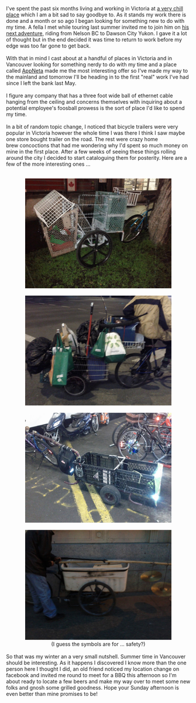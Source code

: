 I've spent the past six months living and working in Victoria at <a href="http://oceanisland.com/">a very chill place</a> which I am a bit sad to say goodbye to. As it stands my work there is done and a month or so ago I began looking for something new to do with my time. A fella I met while touring last summer invited me to join him on <a href="http://www.watchmyback.ca/">his next adventure</a>, riding from Nelson BC to Dawson City Yukon. I gave it a lot of thought but in the end decided it was time to return to work before my edge was too far gone to get back.<br /><br />With that in mind I cast about at a handful of places in Victoria and in Vancouver looking for something nerdy to do with my time and a place called <a href="http://www.appneta.com/">AppNeta</a> made me the most interesting offer so I've made my way to the mainland and tomorrow I'll be heading in to the first "real" work I've had since I left the bank last May.<br /><br />I figure any company that has a three foot wide ball of ethernet cable hanging from the ceiling and concerns themselves with inquiring about a potential employee's foosball prowess is the sort of place I'd like to spend my time.<br /><br />In a bit of random topic change, I noticed that bicycle trailers were very popular in Victoria however the whole time I was there I think I saw maybe one store bought trailer on the road. The rest were crazy home brew&nbsp;concoctions&nbsp;that had me wondering why I'd spent so much money on mine in the first place. After a few weeks of seeing these things rolling around the city I decided to start cataloguing them for posterity. Here are a few of the more interesting ones ...<br /><br /><div style="clear: both; text-align: center;"><a href="/content/images/2013/05/IMG_20130107_061903.jpg" style="margin-left: 1em; margin-right: 1em;"><img border="0" height="300" src="/content/images/2013/05/IMG_20130107_061903.jpg" width="400" /></a></div><br /><div style="clear: both; text-align: center;"><a href="/content/images/2013/05/IMG_20130121_173134.jpg" style="margin-left: 1em; margin-right: 1em;"><img border="0" height="300" src="/content/images/2013/05/IMG_20130121_173134.jpg" width="400" /></a></div><br /><div style="clear: both; text-align: center;"><a href="/content/images/2013/05/IMG_20130126_122326.jpg" style="margin-left: 1em; margin-right: 1em;"><img border="0" height="300" src="/content/images/2013/05/IMG_20130126_122326.jpg" width="400" /></a></div><br /><div style="clear: both; text-align: center;"><a href="/content/images/2013/05/IMG_20130209_173952.jpg" style="margin-left: 1em; margin-right: 1em;"><img border="0" height="300" src="/content/images/2013/05/IMG_20130209_173952.jpg" width="400" /></a></div><div style="clear: both; text-align: center;">(I guess the symbols are for ... safety?)</div><br />So that was my winter an a very small nutshell. Summer time in Vancouver should be interesting. As it happens I discovered I know more than the one person here I thought I did, an old friend noticed my location change on facebook and invited me round to meet for a BBQ this afternoon so I'm about ready to locate a few beers and make my way over to meet some new folks and gnosh some grilled goodness. Hope your Sunday afternoon is even better than mine promises to be!